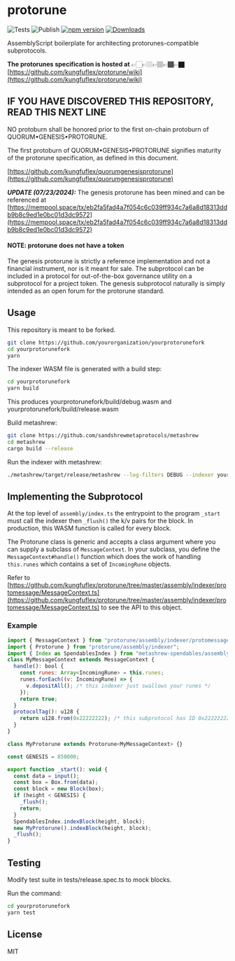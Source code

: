 # protorune

![Tests](https://img.shields.io/github/actions/workflow/status/AssemblyScript/assemblyscript/test.yml?branch=main&label=test&logo=github)
![Publish](https://img.shields.io/github/actions/workflow/status/AssemblyScript/assemblyscript/publish.yml?branch=main&label=publish&logo=github)
[![npm version](https://img.shields.io/npm/v/assemblyscript.svg?color=007acc&logo=npm)](https://www.npmjs.com/package/protorune)
[![Downloads](https://img.shields.io/npm/dm/typescript.svg)](https://www.npmjs.com/package/protorune)

AssemblyScript boilerplate for architecting protorunes-compatible subprotocols. 

**The protorunes specification is hosted at** 👉🏻👉🏼👉🏽👉🏾👉🏿 [https://github.com/kungfuflex/protorune/wiki](https://github.com/kungfuflex/protorune/wiki)

## IF YOU HAVE DISCOVERED THIS REPOSITORY, READ THIS NEXT LINE

NO protoburn shall be honored prior to the first on-chain protoburn of QUORUM•GENESIS•PROTORUNE.

The first protoburn of QUORUM•GENESIS•PROTORUNE signifies maturity of the protorune specification, as defined in this document.

[https://github.com/kungfuflex/quorumgenesisprotorune](https://github.com/kungfuflex/quorumgenesisprotorune)

***UPDATE (07/23/2024):*** The genesis protorune has been mined and can be referenced at [https://mempool.space/tx/eb2fa5fad4a7f054c6c039ff934c7a6a8d18313ddb9b8c9ed1e0bc01d3dc9572](https://mempool.space/tx/eb2fa5fad4a7f054c6c039ff934c7a6a8d18313ddb9b8c9ed1e0bc01d3dc9572)

#### NOTE: protorune does not have a token

The genesis protorune is strictly a reference implementation and not a financial instrument, nor is it meant for sale. The subprotocol can be included in a protocol for out-of-the-box governance utility on a subprotocol for a project token. The genesis subprotocol naturally is simply intended as an open forum for the protorune standard.


## Usage

This repository is meant to be forked.

```sh
git clone https://github.com/yourorganization/yourprotorunefork
cd yourprotorunefork
yarn
```

The indexer WASM file is generated with a build step:

```sh
cd yourprotorunefork
yarn build
```

This produces yourprotorunefork/build/debug.wasm and yourprotorunefork/build/release.wasm

Build metashrew:
```sh
git clone https://github.com/sandshrewmetaprotocols/metashrew
cd metashrew
cargo build --release
```

Run the indexer with metashrew:
```sh
./metashrew/target/release/metashrew --log-filters DEBUG --indexer yourprotorunefork/build/debug.wasm --db-dir ~/.metashrew --daemon-dir ~/.bitcoin/bitcoin --network bitcoin
```

## Implementing the Subprotocol

At the top level of `assembly/index.ts` the entrypoint to the program `_start` must call the indexer then `_flush()` the k/v pairs for the block. In production, this WASM function is called for every block.

The Protorune class is generic and accepts a class argument where you can supply a subclass of `MessageContext`. In your subclass, you define the `MessageContext#handle()` function which does the work of handling `this.runes` which contains a set of `IncomingRune` objects.

Refer to [https://github.com/kungfuflex/protorune/tree/master/assembly/indexer/protomessage/MessageContext.ts](https://github.com/kungfuflex/protorune/tree/master/assembly/indexer/protomessage/MessageContext.ts) to see the API to this object.

### Example

```js
import { MessageContext } from "protorune/assembly/indexer/protomessage/MessageContext";
import { Protorune } from "protorune/assembly/indexer";
import { Index as SpendablesIndex } from "metashrew-spendables/assembly/indexer";
class MyMessageContext extends MessageContext {
  handle(): bool {
    const runes: Array<IncomingRune> = this.runes;
    runes.forEach((v: IncomingRune) => {
      v.depositAll(); /* this indexer just swallows your runes */
    });
    return true;
  }
  protocolTag(): u128 {
    return u128.from(0x22222222); /* this subprotocol has ID 0x22222222 */
  }
}

class MyProtorune extends Protorune<MyMessageContext> {}

const GENESIS = 850000;

export function _start(): void {
  const data = input();
  const box = Box.from(data);
  const block = new Block(box);
  if (height < GENESIS) {
    _flush();
    return;
  }
  SpendablesIndex.indexBlock(height, block);
  new MyProtorune().indexBlock(height, block);
  _flush();
}
```


## Testing

Modify test suite in tests/release.spec.ts to mock blocks.

Run the command:

```sh
cd yourprotorunefork
yarn test
```

## License

MIT
